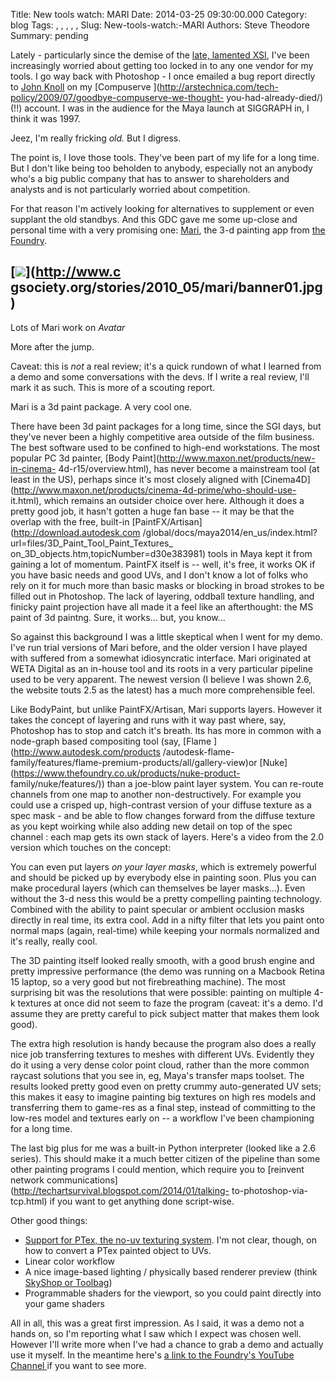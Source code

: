 Title: New tools watch: MARI
Date: 2014-03-25 09:30:00.000
Category: blog
Tags: , , , , , 
Slug: New-tools-watch:-MARI
Authors: Steve Theodore
Summary: pending

Lately - particularly since the demise of the [late, lamented
XSI](http://techartsurvival.blogspot.com/2014/03/sigh.html), I've been
increasingly worried about getting too locked in to any one vendor for my
tools.  I go way back with Photoshop - I once emailed a bug report directly to
[John Knoll](http://en.wikipedia.org/wiki/John_Knoll) on my [Compuserve
](http://arstechnica.com/tech-policy/2009/07/goodbye-compuserve-we-thought-
you-had-already-died/)(!!) account.  I was in the audience for the Maya launch
at SIGGRAPH in, I think it was 1997.  
  
Jeez, I'm really fricking _old._ But I digress.  
  
The point is, I love those tools. They've been part of my life for a long
time. But I don't like being too beholden to anybody, especially not an
anybody who's a big public company that has to answer to shareholders and
analysts and is not particularly worried about competition.  
  
For that reason I'm actively looking for alternatives to supplement or even
supplant the old standbys.  And this GDC gave me some up-close and personal
time with a very promising one:
[Mari](http://www.thefoundry.co.uk/products/mari/), the 3-d painting app from
[the Foundry](http://www.thefoundry.co.uk/).  
  
[![](http://www.cgsociety.org/stories/2010_05/mari/banner01.jpg)](http://www.c
gsociety.org/stories/2010_05/mari/banner01.jpg)  
---  
Lots of Mari work on _Avatar_  
  
More after the jump.  
  
Caveat: this is _not_ a real review; it's a quick rundown of what I learned
from a demo and some conversations with the devs.  If I write a real review,
I'll mark it as such. This is more of a scouting report.  
  
Mari is a 3d paint package.  A very cool one.  
  
There have been 3d paint packages for a long time, since the SGI days, but
they've never been a highly competitive area outside of the film business. The
best software used to be confined to high-end workstations.  The most popular
PC 3d painter, [Body Paint](http://www.maxon.net/products/new-in-cinema-
4d-r15/overview.html), has never become a mainstream tool (at least in the
US), perhaps since it's most closely aligned with
[Cinema4D](http://www.maxon.net/products/cinema-4d-prime/who-should-use-
it.html), which remains an outsider choice over here.  Although it does a
pretty good job, it hasn't gotten a huge fan base -- it may be that the
overlap with the free, built-in [PaintFX/Artisan](http://download.autodesk.com
/global/docs/maya2014/en_us/index.html?url=files/3D_Paint_Tool_Paint_Textures_
on_3D_objects.htm,topicNumber=d30e383981) tools in Maya kept it from gaining a
lot of momentum.  PaintFX itself is -- well, it's free, it works OK if you
have basic needs and good UVs, and I don't know a lot of folks who rely on it
for much more than basic masks or blocking in broad strokes to be filled out
in Photoshop.  The lack of layering, oddball texture handling, and finicky
paint projection have all made it a feel like an afterthought: the MS paint of
3d paintng. Sure, it works... but, you know...  
  
So against this background I was a little skeptical when I went for my demo.
I've run trial versions of Mari before, and the older version I have played
with suffered from a somewhat idiosyncratic interface.  Mari originated at
WETA Digital as an in-house tool and its roots in a very particular pipeline
used to be very apparent.  The newest version (I believe I was shown 2.6, the
website touts 2.5 as the latest) has a much more comprehensible feel.  
  
Like BodyPaint, but unlike PaintFX/Artisan, Mari supports layers. However it
takes the concept of layering and runs with it way past where, say, Photoshop
has to stop and catch it's breath.  Its has more in common with a node-graph
based compositing tool (say, [Flame ](http://www.autodesk.com/products
/autodesk-flame-family/features/flame-premium-products/all/gallery-view)or
[Nuke](https://www.thefoundry.co.uk/products/nuke-product-
family/nuke/features/))  than a joe-blow paint layer system. You can re-route
channels from one map to another non-destructively. For example you could use
a crisped up, high-contrast version of your diffuse texture as a spec mask -
and be able to flow changes forward from the diffuse texture as you kept
woirking while also adding new detail on top of the spec channel : each map
gets its own stack of layers. Here's a video from the 2.0 version which
touches on the concept:  
  
  
You can even put layers _on your layer masks_, which is extremely powerful and
should be picked up by everybody else in painting soon. Plus you can make
procedural layers (which can themselves be layer masks...). Even without the
3-d ness this would be a pretty compelling painting technology. Combined with
the ability to paint specular or ambient occlusion masks directly in real
time, its extra cool. Add in a nifty filter that lets you paint onto normal
maps (again, real-time) while keeping your normals normalized and it's really,
really cool.  
  
The 3D painting itself looked really smooth, with a good brush engine and
pretty impressive performance (the demo was running on a Macbook Retina 15
laptop, so a very good but not firebreathing machine).  The most surprising
bit was the resolutions that were possible: painting on multiple 4-k textures
at once did not seem to faze the program (caveat: it's a demo. I'd assume they
are pretty careful to pick subject matter that makes them look good).  
  
The extra high resolution is handy because the program also does a really nice
job transferring textures to meshes with different UVs. Evidently they do it
using a very dense color point cloud, rather than the more common raycast
solutions that you see in, eg, Maya's transfer maps toolset.  The results
looked pretty good even on pretty crummy auto-generated UV sets; this makes it
easy to imagine painting big textures on high res models and transferring them
to game-res as a final step, instead of committing to the low-res model and
textures early on -- a workflow I've been championing for a long time.  
  
The last big plus for me was a built-in Python interpreter (looked like a 2.6
series). This should make it a much better citizen of the pipeline than some
other painting programs I could mention, which require you to [reinvent
network communications](http://techartsurvival.blogspot.com/2014/01/talking-
to-photoshop-via-tcp.html) if you want to get anything done script-wise.  
  
Other good things:  
* [Support for PTex, the no-uv texturing system](http://www.digitaltutors.com/tutorial/743-Creating-Ptex-Textures-in-MARI). I'm not clear, though, on how to convert a PTex painted object to UVs.  
* Linear color workflow  
* A nice image-based lighting / physically based renderer preview (think [SkyShop or Toolbag](http://www.marmoset.co/))  
* Programmable shaders for the viewport, so you could paint directly into your game shaders  
  
All in all, this was a great first impression. As I said, it was a demo not a
hands on, so I'm reporting what I saw which I expect was chosen well. However
I'll write more when I've had a chance to grab a demo and actually use it
myself.  In the meantime here's [a link to the Foundry's YouTube Channel
](http://www.youtube.com/playlist?list=PLi2GhhsPL-RqCYZy6THx-nveDPadoeORB)if
you want to see more.


